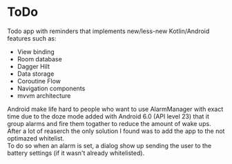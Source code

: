 # ToDo
Todo app with reminders that implements new/less-new Kotlin/Android features such as:  
* View binding
* Room database
* Dagger Hilt
* Data storage
* Coroutine Flow
* Navigation components
* mvvm architecture

Android make life hard to people who want to use AlarmManager with exact time due to the doze mode added with Android 6.0 (API level 23)
that it group alarms  and fire them togather to reduce the amount of wake ups.
After a lot of reaserch the only solution I found was to add the app to the not optimazed whitelist.  
To do so when an alarm is set, a dialog show up sending the user to the battery settings (if it wasn't already whitelisted).

